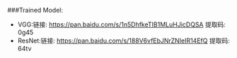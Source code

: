 ###Trained Model:
* VGG:链接: https://pan.baidu.com/s/1n5DhfkeTIB1MLuHJicDQSA 提取码: 0g45
* ResNet:链接: https://pan.baidu.com/s/188V6vfEbJNrZNIeIR14EfQ 提取码: 64tv
